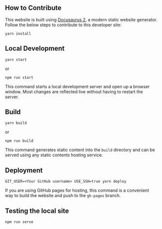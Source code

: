 ## How to Contribute

This website is built using [Docusaurus 2](https://docusaurus.io/), a modern static website generator. Follow the below steps to contribute to this developer site:

```console
yarn install
```

## Local Development

```console
yarn start
```

or

```console
npm run start
```

This command starts a local development server and open up a browser window. Most changes are reflected live without having to restart the server.

## Build

```console
yarn build
```

or

```console
npm run build
```

This command generates static content into the `build` directory and can be served using any static contents hosting service.

## Deployment

```console
GIT_USER=<Your GitHub username> USE_SSH=true yarn deploy
```

If you are using GitHub pages for hosting, this command is a convenient way to build the website and push to the `gh-pages` branch.


## Testing the local site

```console
npm run serve
```